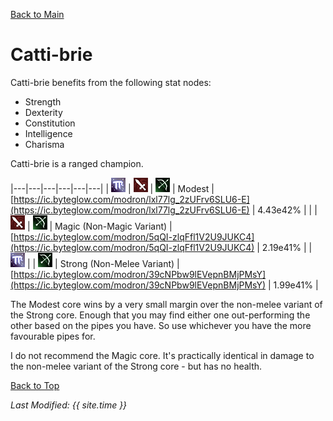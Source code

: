 [Back to Main](index.md)

# Catti-brie

Catti-brie benefits from the following stat nodes:
* Strength
* Dexterity
* Constitution
* Intelligence
* Charisma

Catti-brie is a ranged champion.

|---|---|---|---|---|---|
| ![Magic Icon](images\magic.png) | ![Melee Icon](images\melee.png) | ![Ranged Icon](images\ranged.png) | Modest  | [https://ic.byteglow.com/modron/lxl77lg_2zUFrv6SLU6-E](https://ic.byteglow.com/modron/lxl77lg_2zUFrv6SLU6-E) | 4.43e42% |
|   | ![Melee Icon](images\melee.png) | ![Ranged Icon](images\ranged.png) | Magic (Non-Magic Variant) | [https://ic.byteglow.com/modron/5qQI-zlqFfl1V2U9JUKC4](https://ic.byteglow.com/modron/5qQI-zlqFfl1V2U9JUKC4) | 2.19e41% |
| ![Magic Icon](images\magic.png) |   | ![Ranged Icon](images\ranged.png) | Strong (Non-Melee Variant) | [https://ic.byteglow.com/modron/39cNPbw9lEVepnBMjPMsY](https://ic.byteglow.com/modron/39cNPbw9lEVepnBMjPMsY) | 1.99e41% |

The Modest core wins by a very small margin over the non-melee variant of the Strong core. Enough that you may find either one out-performing the other based on the pipes you have. So use whichever you have the more favourable pipes for.

I do not recommend the Magic core. It's practically identical in damage to the non-melee variant of the Strong core - but has no health.

[Back to Top](#top)

*Last Modified: {{ site.time }}*